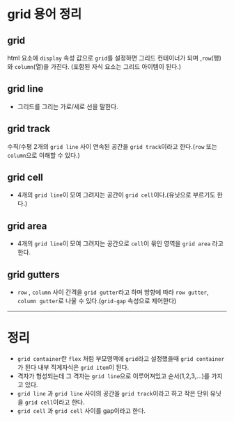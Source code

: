# grid 용어 정리

## grid 

html 요소에 `display` 속성 값으로 `grid`를 설정하면 그리드 컨테이너가 되며 ,`row`(행)와 `column`(열)을 가진다. (포함된 자식 요소는 그리드 아이템이 된다.)

## grid line

- 그리드를 그리는 가로/세로 선을 말한다.

## grid track

수직/수평 2개의 `grid line` 사이 연속된 공간을 `grid track`이라고 한다.(`row` 또는 `column`으로 이해할 수 있다.)

## grid cell

- 4개의 `grid line`이 모여 그려지는 공간이 `grid cell`이다.(유닛으로 부르기도 한다.)

## grid area

- 4개의 `grid line`이 모여 그려지는 공간으로 `cell`이 묶인 영역을 `grid area` 라고 한다.

## grid gutters

- `row` , `column` 사이 간격을 `grid gutter`라고 하며 방향에 따라 `row gutter`, `column gutter`로 나울 수 있다.(`grid-gap` 속성으로 제어한다)

- - -

# 정리

- `grid container`란 `flex` 처럼 부모영역에 `grid`라고 설정했을때 `grid container`가 된다 내부 직계자식은 `grid item`이 된다.
- 격자가 형성되는데 그 격자는 `grid line`으로 이루어져있고 순서(1,2,3,...)를 가지고 있다.
- `grid line` 과 `grid line` 사이의 공간을 `grid track`이라고 하고 작은 단위 유닛을 `grid cell`이라고 한다. 
- `grid cell` 과 `grid cell` 사이를 gap이라고 한다.
